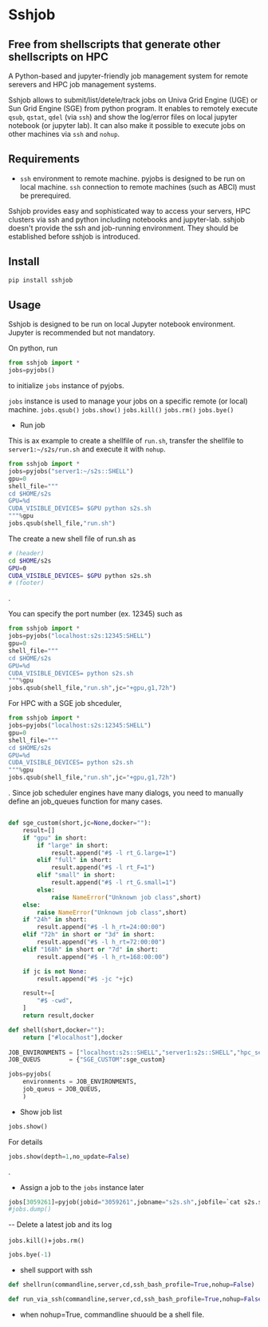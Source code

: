 # Sshjob

## Free from shellscripts that generate other shellscripts on HPC

A Python-based and jupyter-friendly job management system for remote serevers and HPC job management systems.

Sshjob allows to submit/list/detele/track jobs on Univa Grid Engine (UGE) or Sun Grid Engine (SGE) from python program.
It enables to remotely execute `qsub`, `qstat`, `qdel` (via `ssh`) and show the log/error files on local jupyter notebook (or jupyter lab).
It can also make it possible to execute jobs on other machines via `ssh` and `nohup`.

## Requirements
- `ssh` environment to remote machine. pyjobs is designed to be run on local machine. `ssh` connection to remote machines (such as ABCI) must be prerequired.

Sshjob provides easy and sophisticated way to access your servers, HPC clusters via ssh and python including notebooks and jupyter-lab. sshjob doesn't provide the ssh and job-running environment. They should be established before sshjob is introduced.

## Install
```bash
pip install sshjob
```

## Usage
Sshjob is designed to be run on local Jupyter notebook environment.
Jupyter is recommended but not mandatory.

On python, run
```python
from sshjob import *
jobs=pyjobs()
```
to initialize `jobs` instance of pyjobs.

`jobs` instance is used to manage your jobs on a specific remote (or local) machine.
`jobs.qsub()`
`jobs.show()`
`jobs.kill()`
`jobs.rm()`
`jobs.bye()`

- Run job

This is ax example to create a shellfile of `run.sh`, transfer the shellfile to `server1:~/s2s/run.sh` and execute it with `nohup`.
```python
from sshjob import *
jobs=pyjobs("server1:~/s2s::SHELL")
gpu=0
shell_file="""
cd $HOME/s2s
GPU=%d
CUDA_VISIBLE_DEVICES= $GPU python s2s.sh
"""%gpu
jobs.qsub(shell_file,"run.sh")
```

The create a new shell file of run.sh as
```bash
# (header)
cd $HOME/s2s
GPU=0
CUDA_VISIBLE_DEVICES= $GPU python s2s.sh
# (footer)
```
.

You can specify the port number (ex. 12345) such as
```python
from sshjob import *
jobs=pyjobs("localhost:s2s:12345:SHELL")
gpu=0
shell_file="""
cd $HOME/s2s
GPU=%d
CUDA_VISIBLE_DEVICES= python s2s.sh
"""%gpu
jobs.qsub(shell_file,"run.sh",jc="+gpu,g1,72h")
```

For HPC with a SGE job shceduler,
```python
from sshjob import *
jobs=pyjobs("localhost:s2s:12345:SHELL")
gpu=0
shell_file="""
cd $HOME/s2s
GPU=%d
CUDA_VISIBLE_DEVICES= python s2s.sh
"""%gpu
jobs.qsub(shell_file,"run.sh",jc="+gpu,g1,72h")
```
. Since job scheduler engines have many dialogs, you need to manually define an job_queues function for many cases.

```python

def sge_custom(short,jc=None,docker=""):
    result=[]
    if "gpu" in short:
        if "large" in short:
            result.append("#$ -l rt_G.large=1")
        elif "full" in short:
            result.append("#$ -l rt_F=1")
        elif "small" in short:
            result.append("#$ -l rt_G.small=1")
        else:
            raise NameError("Unknown job class",short)
    else:
        raise NameError("Unknown job class",short)
    if "24h" in short:
        result.append("#$ -l h_rt=24:00:00")
    elif "72h" in short or "3d" in short:
        result.append("#$ -l h_rt=72:00:00")
    elif "168h" in short or "7d" in short:
        result.append("#$ -l h_rt=168:00:00")

    if jc is not None:
        result.append("#$ -jc "+jc)

    result+=[
        "#$ -cwd",
    ]
    return result,docker

def shell(short,docker=""):
    return ["#localhost"],docker
    
JOB_ENVIRONMENTS = ["localhost:s2s::SHELL","server1:s2s::SHELL","hpc_server:s2s::SGE_CUSTOM",]
JOB_QUEUS        = {"SGE_CUSTOM":sge_custom}

jobs=pyjobs(
    environments = JOB_ENVIRONMENTS,
    job_queus = JOB_QUEUS,
    )
```

- Show job list

```python
jobs.show()
```

For details
```python
jobs.show(depth=1,no_update=False)
```
.

- Assign a job to the `jobs` instance later
```python
jobs[3059261]=pyjob(jobid="3059261",jobname="s2s.sh",jobfile=`cat s2s.sh`)
#jobs.dump()
```

-- Delete a latest job and its log

`jobs.kill()`+`jobs.rm()`

```python
jobs.bye(-1)
```

- shell support with ssh

```python
def shellrun(commandline,server,cd,ssh_bash_profile=True,nohup=False)
```

```python
def run_via_ssh(commandline,server,cd,ssh_bash_profile=True,nohup=False)
```
- when nohup=True, commandline shuould be a shell file.

